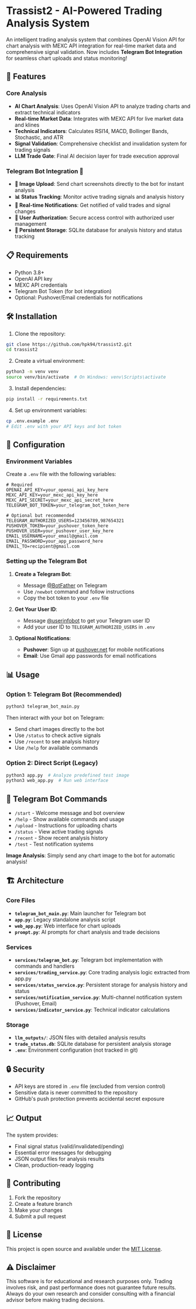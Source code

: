 # Trassist2 - AI-Powered Trading Analysis System

An intelligent trading analysis system that combines OpenAI Vision API for chart analysis with MEXC API integration for real-time market data and comprehensive signal validation. Now includes **Telegram Bot Integration** for seamless chart uploads and status monitoring!

## 🚀 Features

### Core Analysis
- **AI Chart Analysis**: Uses OpenAI Vision API to analyze trading charts and extract technical indicators
- **Real-time Market Data**: Integrates with MEXC API for live market data and klines
- **Technical Indicators**: Calculates RSI14, MACD, Bollinger Bands, Stochastic, and ATR
- **Signal Validation**: Comprehensive checklist and invalidation system for trading signals
- **LLM Trade Gate**: Final AI decision layer for trade execution approval

### Telegram Bot Integration 🤖
- **📸 Image Upload**: Send chart screenshots directly to the bot for instant analysis
- **📊 Status Tracking**: Monitor active trading signals and analysis history
- **📱 Real-time Notifications**: Get notified of valid trades and signal changes
- **🔐 User Authorization**: Secure access control with authorized user management
- **💾 Persistent Storage**: SQLite database for analysis history and status tracking

## 📋 Requirements

- Python 3.8+
- OpenAI API key
- MEXC API credentials
- Telegram Bot Token (for bot integration)
- Optional: Pushover/Email credentials for notifications

## 🛠️ Installation

1. Clone the repository:
```bash
git clone https://github.com/hpk94/trassist2.git
cd trassist2
```

2. Create a virtual environment:
```bash
python3 -m venv venv
source venv/bin/activate  # On Windows: venv\Scripts\activate
```

3. Install dependencies:
```bash
pip install -r requirements.txt
```

4. Set up environment variables:
```bash
cp .env.example .env
# Edit .env with your API keys and bot token
```

## 🔧 Configuration

### Environment Variables
Create a `.env` file with the following variables:

```env
# Required
OPENAI_API_KEY=your_openai_api_key_here
MEXC_API_KEY=your_mexc_api_key_here
MEXC_API_SECRET=your_mexc_api_secret_here
TELEGRAM_BOT_TOKEN=your_telegram_bot_token_here

# Optional but recommended
TELEGRAM_AUTHORIZED_USERS=123456789,987654321
PUSHOVER_TOKEN=your_pushover_token_here
PUSHOVER_USER=your_pushover_user_key_here
EMAIL_USERNAME=your_email@gmail.com
EMAIL_PASSWORD=your_app_password_here
EMAIL_TO=recipient@gmail.com
```

### Setting up the Telegram Bot

1. **Create a Telegram Bot**:
   - Message [@BotFather](https://t.me/BotFather) on Telegram
   - Use `/newbot` command and follow instructions
   - Copy the bot token to your `.env` file

2. **Get Your User ID**:
   - Message [@userinfobot](https://t.me/userinfobot) to get your Telegram user ID
   - Add your user ID to `TELEGRAM_AUTHORIZED_USERS` in `.env`

3. **Optional Notifications**:
   - **Pushover**: Sign up at [pushover.net](https://pushover.net) for mobile notifications
   - **Email**: Use Gmail app passwords for email notifications

## 📊 Usage

### Option 1: Telegram Bot (Recommended)
```bash
python3 telegram_bot_main.py
```

Then interact with your bot on Telegram:
- Send chart images directly to the bot
- Use `/status` to check active signals
- Use `/recent` to see analysis history
- Use `/help` for available commands

### Option 2: Direct Script (Legacy)
```bash
python3 app.py  # Analyze predefined test image
python3 web_app.py  # Run web interface
```

## 🤖 Telegram Bot Commands

- `/start` - Welcome message and bot overview
- `/help` - Show available commands and usage
- `/upload` - Instructions for uploading charts
- `/status` - View active trading signals
- `/recent` - Show recent analysis history
- `/test` - Test notification systems

**Image Analysis**: Simply send any chart image to the bot for automatic analysis!

## 🏗️ Architecture

### Core Files
- **`telegram_bot_main.py`**: Main launcher for Telegram bot
- **`app.py`**: Legacy standalone analysis script
- **`web_app.py`**: Web interface for chart uploads
- **`prompt.py`**: AI prompts for chart analysis and trade decisions

### Services
- **`services/telegram_bot.py`**: Telegram bot implementation with commands and handlers
- **`services/trading_service.py`**: Core trading analysis logic extracted from app.py
- **`services/status_service.py`**: Persistent storage for analysis history and status
- **`services/notification_service.py`**: Multi-channel notification system (Pushover, Email)
- **`services/indicator_service.py`**: Technical indicator calculations

### Storage
- **`llm_outputs/`**: JSON files with detailed analysis results
- **`trade_status.db`**: SQLite database for persistent analysis storage
- **`.env`**: Environment configuration (not tracked in git)

## 🔒 Security

- API keys are stored in `.env` file (excluded from version control)
- Sensitive data is never committed to the repository
- GitHub's push protection prevents accidental secret exposure

## 📈 Output

The system provides:
- Final signal status (valid/invalidated/pending)
- Essential error messages for debugging
- JSON output files for analysis results
- Clean, production-ready logging

## 🤝 Contributing

1. Fork the repository
2. Create a feature branch
3. Make your changes
4. Submit a pull request

## 📄 License

This project is open source and available under the [MIT License](LICENSE).

## ⚠️ Disclaimer

This software is for educational and research purposes only. Trading involves risk, and past performance does not guarantee future results. Always do your own research and consider consulting with a financial advisor before making trading decisions.
